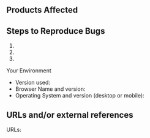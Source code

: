 <!--- Provide a general summary of the issue in the Title above -->

## Products Affected

## Steps to Reproduce Bugs
1.
2.
3.

Your Environment
* Version used:
* Browser Name and version:
* Operating System and version (desktop or mobile):

## URLs and/or external references
<!--- Include any other details or links related to the issue --> 
URLs:


